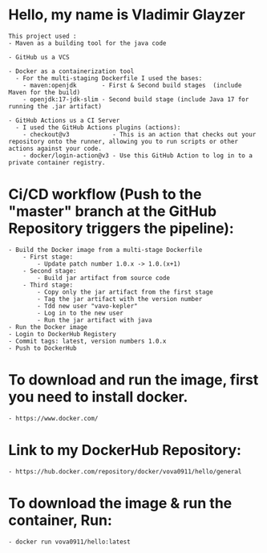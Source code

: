 # Hello, my name is Vladimir Glayzer
    This project used :
    - Maven as a building tool for the java code
    
    - GitHub us a VCS 
    
    - Docker as a containerization tool
      - For the multi-staging Dockerfile I used the bases:
        - maven:openjdk       - First & Second build stages  (include Maven for the build)
        - openjdk:17-jdk-slim - Second build stage (include Java 17 for running the .jar artifact)
        
    - GitHub Actions us a CI Server
      - I used the GitHub Actions plugins (actions):
        - checkout@v3            - This is an action that checks out your repository onto the runner, allowing you to run scripts or other actions against your code.
        - docker/login-action@v3 - Use this GitHub Action to log in to a private container registry.
        
        
# Ci/CD workflow (Push to the "master" branch at the GitHub Repository triggers the pipeline):
    - Build the Docker image from a multi-stage Dockerfile
        - First stage:
            - Update patch number 1.0.x -> 1.0.(x+1)
        - Second stage: 
            - Build jar artifact from source code
        - Third stage: 
            - Copy only the jar artifact from the first stage
            - Tag the jar artifact with the version number
            - Tdd new user "vavo-kepler"
            - Log in to the new user
            - Run the jar artifact with java
    - Run the Docker image 
    - Login to DockerHub Registery 
    - Commit tags: latest, version numbers 1.0.x
    - Push to DockerHub

# To download and run the image, first you need to install docker.
    - https://www.docker.com/
    
# Link to my DockerHub Repository:
    - https://hub.docker.com/repository/docker/vova0911/hello/general

# To download the image & run the container, Run:
    - docker run vova0911/hello:latest


